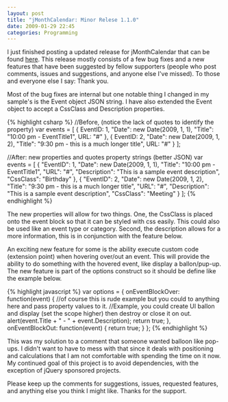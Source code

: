 ```yaml
---
layout: post
title: "jMonthCalendar: Minor Relese 1.1.0"
date: 2009-01-29 22:45
categories: Programming
---
```


I just finished posting a updated release for jMonthCalendar that can be found [here](/portfolio/jmonthcalendar). This release mostly consists of a few bug fixes and a new features that have been suggested by fellow supporters (people who post comments, issues and suggestions, and anyone else I've missed). To those and everyone else I say: Thank you.

Most of the bug fixes are internal but one notable thing I changed in my sample's is the Event object JSON string. I have also extended the Event object to accept a CssClass and Description properties. 

{% highlight csharp %}
//Before, (notice the lack of quotes to identify the property)
var events = [
    { EventID: 1, "Date": new Date(2009, 1, 1), "Title": "10:00 pm - EventTitle1", URL: "#" },
    { EventID: 2, "Date": new Date(2009, 1, 2), "Title": "9:30 pm - this is a much longer title", URL: "#" }
];

//After: new properties and quotes property strings (better JSON)
var events = [ 
    { "EventID": 1, "Date": new Date(2009, 1, 1), "Title": "10:00 pm - EventTitle1", "URL": "#", "Description": "This is a sample event description", "CssClass": "Birthday" },
    { "EventID": 2, "Date": new Date(2009, 1, 2), "Title": "9:30 pm - this is a much longer title", "URL": "#", "Description": "This is a sample event description", "CssClass": "Meeting" }
];
{% endhighlight %}

The new properties will allow for two things. One, the CssClass is placed onto the event block so that it can be styled with css easily. This could also be used like an event type or category. Second, the description allows for a more information, this is in conjunction with the feature below.

An exciting new feature for some is the ability execute custom code (extension point) when hovering over/out an event. This will provide the ability to do something with the hovered event, like display a ballon/pup-up. The new feature is part of the options construct so it should be define like the example below.

{% highlight javascript %}
var options = {
    onEventBlockOver: function(event) {
        //of course this is rude example but you could to anything here and pass property values to it.
        //Example, you could create UI ballon and display (set the scope higher) then destroy or close it on out.
        alert(event.Title + " - " + event.Description);
        return true;
    },
    onEventBlockOut: function(event) {
        return true;
    }
};
{% endhighlight %}

This was my solution to a comment that someone wanted balloon like pop-ups. I didn't want to have to mess with that since it deals with positioning and calculations that I am not comfortable with spending the time on it now.  My continued goal of this project is to avoid dependencies, with the exception of jQuery sponsored projects.

Please keep up the comments for suggestions, issues, requested features, and anything else you think I might like. Thanks for the support.